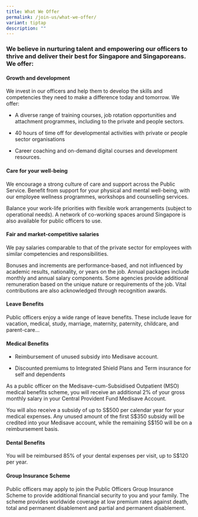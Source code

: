 ```yaml
---
title: What We Offer
permalink: /join-us/what-we-offer/
variant: tiptap
description: ""
---
```

<h3>We believe in nurturing talent and empowering our officers to thrive and deliver their best for Singapore and Singaporeans. We offer:</h3>
<h4><strong>Growth and development</strong></h4>
<p>We invest in our officers and help them to develop the skills and competencies
they need to make a difference today and tomorrow. We offer:</p>
<ul>
<li>
<p>A diverse range of training courses, job rotation opportunities and attachment
programmes, including to the private and people sectors.</p>
</li>
<li>
<p>40 hours of time off for developmental activities with private or people
sector organisations&nbsp;</p>
</li>
<li>
<p>Career coaching and on-demand digital courses and development resources.</p>
</li>
</ul>
<h4><strong>Care for your well-being</strong></h4>
<p>We encourage a strong culture of care and support across the Public Service.
Benefit from support for your physical and mental well-being, with our
employee wellness programmes, workshops and counselling services.</p>
<p>Balance your work-life priorities with flexible work arrangements (subject
to operational needs). A network of co-working spaces around Singapore
is also available for public officers to use.</p>
<h4><strong>Fair and market-competitive salaries</strong></h4>
<p>We pay salaries comparable to that of the private sector for employees
with similar competencies and responsibilities.&nbsp;</p>
<p>Bonuses and increments are performance-based, and not influenced by academic
results, nationality, or years on the job. Annual packages include monthly
and annual salary components. Some agencies provide additional remuneration
based on the unique nature or requirements of the job. Vital contributions
are also acknowledged through recognition awards.</p>
<h4><strong>Leave Benefits</strong></h4>
<p>Public officers enjoy a wide range of leave benefits. These include leave
for vacation, medical, study, marriage, maternity, paternity, childcare,
and parent-care...</p>
<h4><strong>Medical Benefits</strong></h4>
<ul>
<li>
<p>Reimbursement of unused subsidy into Medisave account.</p>
</li>
<li>
<p>Discounted premiums to Integrated Shield Plans and Term insurance for
self and dependents</p>
</li>
</ul>
<p>As a public officer on the Medisave-cum-Subsidised Outpatient (MSO) medical
benefits scheme, you will receive an additional 2% of your gross monthly
salary in your Central Provident Fund Medisave Account.</p>
<p>You will also receive a subsidy of up to S$500 per calendar year for your
medical expenses. Any unused amount of the first S$350 subsidy will be
credited into your Medisave account, while the remaining S$150 will be
on a reimbursement basis.</p>
<h4><strong>Dental Benefits</strong></h4>
<p>You will be reimbursed 85% of your dental expenses per visit, up to S$120
per year.</p>
<h4><strong>Group Insurance Scheme</strong></h4>
<p>Public officers may apply to join the Public Officers Group Insurance
Scheme to provide additional financial security to you and your family.
The scheme provides worldwide coverage at low premium rates against death,
total and permanent disablement and partial and permanent disablement.</p>
<p>
<br>
<br>
</p>